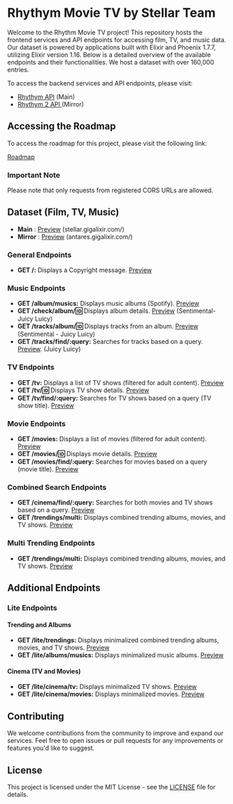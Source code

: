 # Rhythym Movie TV by Stellar Team

Welcome to the Rhythm Movie TV project! This repository hosts the frontend services and API endpoints for accessing film, TV, and music data.
Our dataset is powered by applications built with Elixir and Phoenix 1.7.7, utilizing Elixir version 1.16.
Below is a detailed overview of the available endpoints and their functionalities. We host a dataset with over 160,000 entries.

To access the backend services and API endpoints, 
please visit: 
- [Rhythym API](https://stellar.gigalixirapp.com/) (Main)
- [Rhythym 2 API ](https://antares.gigalixirapp.com/) (Mirror)


## Accessing the Roadmap

To access the roadmap for this project, please visit the following link:

[Roadmap](https://collegeid.github.io/rythym_markmap/)

### Important Note

Please note that only requests from registered CORS URLs are allowed.

## Dataset (Film, TV, Music)
- **Main** : [Preview](https://stellar.gigalixirapp.com/) (stellar.gigalixir.com/)
- **Mirror** : [Preview](https://antares.gigalixirapp.com/) (antares.gigalixir.com/)

### General Endpoints

- **GET /:** Displays a Copyright message. [Preview](https://rhytym.gigalixirapp.com/)
  
### Music Endpoints

- **GET /album/musics:** Displays music albums (Spotify). [Preview](https://rhytym.gigalixirapp.com/album/musics)
- **GET /check/album/:id:** Displays album details. [Preview](https://rhytym.gigalixirapp.com/check/album/2lZzryqflrZLO9YDjnlkMz) (Sentimental- Juicy Luicy)
- **GET /tracks/album/:id:** Displays tracks from an album. [Preview](https://rhytym.gigalixirapp.com/tracks/album/2lZzryqflrZLO9YDjnlkMz) (Sentimental - Juicy Luicy)
- **GET /tracks/find/:query:** Searches for tracks based on a query. [Preview](https://rhytym.gigalixirapp.com/tracks/find/juicy%20luicy). (Juicy Luicy)

### TV Endpoints

- **GET /tv:** Displays a list of TV shows (filtered for adult content). [Preview](https://rhytym.gigalixirapp.com/tv)
- **GET /tv/:id:** Displays TV show details. [Preview](https://rhytym.gigalixirapp.com/tv/1)
- **GET /tv/find/:query:** Searches for TV shows based on a query (TV show title). [Preview](https://rhytym.gigalixirapp.com/tv/find/breaking)

### Movie Endpoints

- **GET /movies:** Displays a list of movies (filtered for adult content). [Preview](https://rhytym.gigalixirapp.com/movies)
- **GET /movies/:id:** Displays movie details. [Preview](https://rhytym.gigalixirapp.com/movies/823464)
- **GET /movies/find/:query:** Searches for movies based on a query (movie title). [Preview](https://rhytym.gigalixirapp.com/movies/find/inception)

### Combined Search Endpoints

- **GET /cinema/find/:query:** Searches for both movies and TV shows based on a query. [Preview](https://rhytym.gigalixirapp.com/cinema/find/spiderman%202)
- **GET /trendings/multi:** Displays combined trending albums, movies, and TV shows. [Preview](https://rhytym.gigalixirapp.com/trendings/multi)

### Multi Trending Endpoints

- **GET /trendings/multi:** Displays combined trending albums, movies, and TV shows. [Preview](https://rhytym.gigalixirapp.com/trendings/multi)

## Additional Endpoints

### Lite Endpoints

#### Trending and Albums

- **GET /lite/trendings:** Displays minimalized combined trending albums, movies, and TV shows. [Preview](https://rhytym.gigalixirapp.com/lite/trendings)
- **GET /lite/albums/musics:** Displays minimalized music albums. [Preview](https://rhytym.gigalixirapp.com/lite/albums/musics)

#### Cinema (TV and Movies)

- **GET /lite/cinema/tv:** Displays minimalized TV shows. [Preview](https://rhytym.gigalixirapp.com/lite/cinema/tv)
- **GET /lite/cinema/movies:** Displays minimalized movies. [Preview](https://rhytym.gigalixirapp.com/lite/cinema/movies)

## Contributing

We welcome contributions from the community to improve and expand our services. Feel free to open issues or pull requests for any improvements or features you'd like to suggest.

## License

This project is licensed under the MIT License - see the [LICENSE](LICENSE) file for details.
